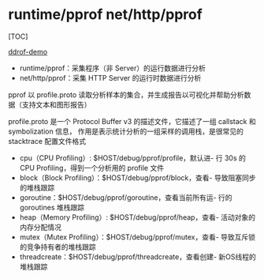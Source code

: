 # runtime/pprof net/http/pprof

[TOC]

[ddrof-demo](./code/ddrof_demo.go)

- runtime/pprof：采集程序（非 Server）的运行数据进行分析
- net/http/pprof：采集 HTTP Server 的运行时数据进行分析

pprof 以 profile.proto 读取分析样本的集合，并生成报告以可视化并帮助分析数据（支持文本和图形报告）

profile.proto 是一个 Protocol Buffer v3 的描述文件，它描述了一组 callstack 和 symbolization 信息， 作用是表示统计分析的一组采样的调用栈，是很常见的 stacktrace 配置文件格式



- cpu（CPU Profiling）: $HOST/debug/pprof/profile，默认进- 行 30s 的 CPU Profiling，得到一个分析用的 profile 文件
- block（Block Profiling）：$HOST/debug/pprof/block，查看- 导致阻塞同步的堆栈跟踪
- goroutine：$HOST/debug/pprof/goroutine，查看当前所有运- 行的 goroutines 堆栈跟踪
- heap（Memory Profiling）: $HOST/debug/pprof/heap，查看- 活动对象的内存分配情况
- mutex（Mutex Profiling）：$HOST/debug/pprof/mutex，查看- 导致互斥锁的竞争持有者的堆栈跟踪
- threadcreate：$HOST/debug/pprof/threadcreate，查看创建- 新OS线程的堆栈跟踪